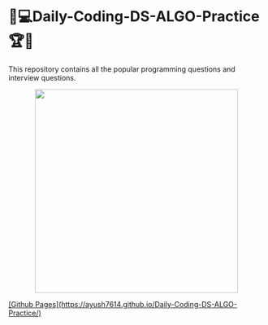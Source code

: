 # 🎯💻Daily-Coding-DS-ALGO-Practice🏆🏅
This repository contains all the popular programming questions and interview questions. 
 <p align="center">
    <a href="https://github.com/Ayush7614"><img src="https://github.com/Ayush7614/Daily-Coding-DS-ALGO-Practice/blob/main/images/manufacturetocat.png" width=400px, height=400px 
 </a> 
</p>
[Github Pages](https://ayush7614.github.io/Daily-Coding-DS-ALGO-Practice/)
